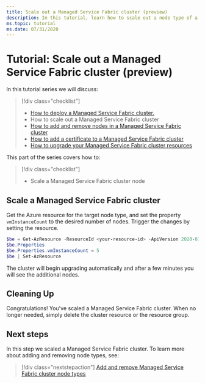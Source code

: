 ```yaml
---
title: Scale out a Managed Service Fabric cluster (preview)
description: In this tutorial, learn how to scale out a node type of a Managed Service Fabric cluster.
ms.topic: tutorial
ms.date: 07/31/2020
---
```


# Tutorial: Scale out a Managed Service Fabric cluster (preview)

In this tutorial series we will discuss:

> [!div class="checklist"]
> * [How to deploy a Managed Service Fabric cluster.](tutorial-managed-cluster-deploy.md)
> * How to scale out a Managed Service Fabric cluster
> * [How to add and remove nodes in a Managed Service Fabric cluster](tutorial-managed-cluster-add-remove-node-type.md)
> * [How to add a certificate to a Managed Service Fabric cluster](tutorial-managed-cluster-certificate.md)
> * [How to upgrade your Managed Service Fabric cluster resources](tutorial-managed-cluster-upgrade.md)

This part of the series covers how to:

> [!div class="checklist"]
> * Scale a Managed Service Fabric cluster node

## Scale a Managed Service Fabric cluster

Get the Azure resource for the target node type, and set the property `vmInstanceCount` to the desired number of nodes. Trigger the changes by setting the resource.

```powershell
$be = Get-AzResource -ResourceId <your-resource-id> -ApiVersion 2020-01-01-preview
$be.Properties
$be.Properties.vmInstanceCount = 5
$be | Set-AzResource
```

The cluster will begin upgrading automatically and after a few minutes you will see the additional nodes.

## Cleaning Up

Congratulations! You've scaled a Managed Service Fabric cluster. When no longer needed, simply delete the cluster resource or the resource group.

## Next steps

In this step we scaled a Managed Service Fabric cluster. To learn more about adding and removing node types, see:

> [!div class="nextstepaction"]
> [Add and remove Managed Service Fabric cluster node types](./tutorial-managed-cluster-add-remove-node-type.md)